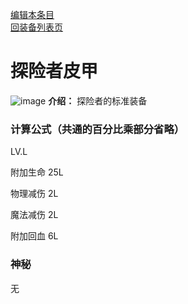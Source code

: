 [编辑本条目](https://github.com/GuguTown/Wiki/edit/main/equip/探险者皮甲.md)   
[回装备列表页](index.html) 
# 探险者皮甲
![image](https://user-images.githubusercontent.com/35645329/193940788-67951aef-9df3-4a34-9804-dcb357fa5474.png) **介绍：** 探险者的标准装备
### 计算公式（共通的百分比乘部分省略）
LV.L   

附加生命 25L   

物理减伤 2L   

魔法减伤 2L    

附加回血 6L   

### 神秘
无
